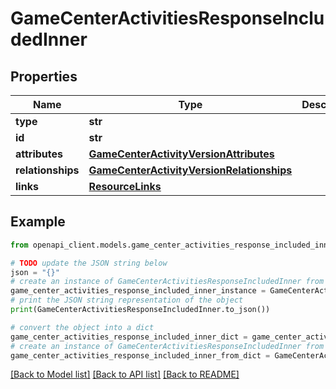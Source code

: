 # GameCenterActivitiesResponseIncludedInner


## Properties

Name | Type | Description | Notes
------------ | ------------- | ------------- | -------------
**type** | **str** |  | 
**id** | **str** |  | 
**attributes** | [**GameCenterActivityVersionAttributes**](GameCenterActivityVersionAttributes.md) |  | [optional] 
**relationships** | [**GameCenterActivityVersionRelationships**](GameCenterActivityVersionRelationships.md) |  | [optional] 
**links** | [**ResourceLinks**](ResourceLinks.md) |  | [optional] 

## Example

```python
from openapi_client.models.game_center_activities_response_included_inner import GameCenterActivitiesResponseIncludedInner

# TODO update the JSON string below
json = "{}"
# create an instance of GameCenterActivitiesResponseIncludedInner from a JSON string
game_center_activities_response_included_inner_instance = GameCenterActivitiesResponseIncludedInner.from_json(json)
# print the JSON string representation of the object
print(GameCenterActivitiesResponseIncludedInner.to_json())

# convert the object into a dict
game_center_activities_response_included_inner_dict = game_center_activities_response_included_inner_instance.to_dict()
# create an instance of GameCenterActivitiesResponseIncludedInner from a dict
game_center_activities_response_included_inner_from_dict = GameCenterActivitiesResponseIncludedInner.from_dict(game_center_activities_response_included_inner_dict)
```
[[Back to Model list]](../README.md#documentation-for-models) [[Back to API list]](../README.md#documentation-for-api-endpoints) [[Back to README]](../README.md)



